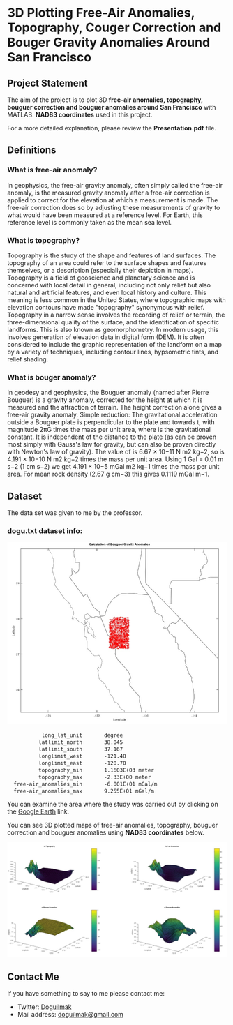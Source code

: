 
# 3D Plotting Free-Air Anomalies, Topography, Couger Correction and Bouger Gravity Anomalies Around San Francisco 

## Project Statement

The aim of the project is to plot 3D **free-air anomalies, topography, bouguer correction and bouguer anomalies around San Francisco** with MATLAB. **NAD83 coordinates** used in this project.

For a more detailed explanation, please review the **Presentation.pdf** file.

## Definitions

### What is free-air anomaly?

In geophysics, the free-air gravity anomaly, often simply called the free-air anomaly, is the measured gravity anomaly after a free-air correction is applied to correct for the elevation at which a measurement is made. The free-air correction does so by adjusting these measurements of gravity to what would have been measured at a reference level. For Earth, this reference level is commonly taken as the mean sea level.

### What is topography?

Topography is the study of the shape and features of land surfaces. The topography of an area could refer to the surface shapes and features themselves, or a description (especially their depiction in maps).
Topography is a field of geoscience and planetary science and is concerned with local detail in general, including not only relief but also natural and artificial features, and even local history and culture. This meaning is less common in the United States, where topographic maps with elevation contours have made "topography" synonymous with relief.
Topography in a narrow sense involves the recording of relief or terrain, the three-dimensional quality of the surface, and the identification of specific landforms. This is also known as geomorphometry. In modern usage, this involves generation of elevation data in digital form (DEM). It is often considered to include the graphic representation of the landform on a map by a variety of techniques, including contour lines, hypsometric tints, and relief shading.

### What is bouger anomaly?

In geodesy and geophysics, the Bouguer anomaly (named after Pierre Bouguer) is a gravity anomaly, corrected for the height at which it is measured and the attraction of terrain. The height correction alone gives a free-air gravity anomaly.
Simple reduction: The gravitational acceleration outside a Bouguer plate is perpendicular to the plate and towards t, with magnitude 2πG times the mass per unit area, where is the gravitational constant. It is independent of the distance to the plate (as can be proven most simply with Gauss's law for gravity, but can also be proven directly with Newton's law of gravity). The value of is 6.67 × 10−11 N m2 kg−2, so is 4.191 × 10−10 N m2 kg−2 times the mass per unit area. Using 1 Gal = 0.01 m s−2 (1 cm s−2) we get 4.191 × 10−5 mGal m2 kg−1 times the mass per unit area. For mean rock density (2.67 g cm−3) this gives 0.1119 mGal m−1.

## Dataset

The data set was given to me by the professor.

### dogu.txt dataset info:

![plot_Area](plotArea.jpg)

		       long_lat_unit       degree
		      latlimit_north       38.045    
		      latlimit_south       37.167   
		      longlimit_west       -121.48    
		      longlimit_east       -120.70    
		      topography_min	   1.1603E+03 meter
		      topography_max       -2.33E+00 meter
      free-air_anomalies_min	   -6.001E+01 mGal/m
      free-air_anomalies_max	   9.255E+01 mGal/m

You can examine the area where the study was carried out by clicking on the [Google Earth](https://earth.google.com/web/search/37.6/@37.65458874,-121.25708117,19.04990239a,26212.17532162d,35y,-79.21920196h,65.59324079t,0r/data=CigiJgokCQAAAAAAAAAAEQAAAAAAAAAAGQAAAAAAAAAAIQAAAAAAAAAA) link.

You can see 3D plotted maps of free-air anomalies, topography, bouguer correction and bouguer anomalies using **NAD83 coordinates** below.

![Plot_3d.](Plot3d.jpg)

## Contact Me

If you have something to say to me please contact me: 

 - Twitter: [Doguilmak](https://twitter.com/Doguilmak)
 - Mail address: doguilmak@gmail.com
 